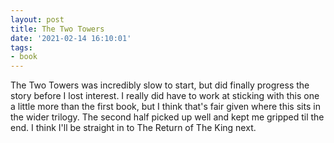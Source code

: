 ```yaml
---
layout: post
title: The Two Towers
date: '2021-02-14 16:10:01'
tags:
- book
---
```


The Two Towers was incredibly slow to start, but did finally progress the story before I lost interest. I really did have to work at sticking with this one a little more than the first book, but I think that's fair given where this sits in the wider trilogy. The second half picked up well and kept me gripped til the end. I think I'll be straight in to The Return of The King next.

